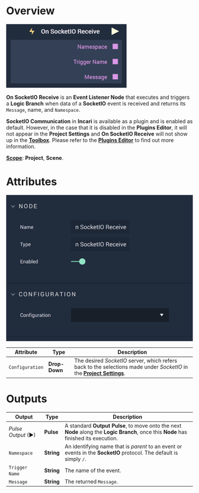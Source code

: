 # Overview

![The On SocketIO Receive Node.](../../../../.gitbook/assets/onsocketioreceive.png)

**On SocketIO Receive** is an **Event Listener Node** that executes and triggers a **Logic Branch** when data of a **SocketIO** event is received and returns its `Message`, name, and `Namespace`.

**SocketIO Communication** in **Incari** is available as a plugin and is enabled as default. However, in the case that it is disabled in the **Plugins Editor**, it will not appear in the **Project Settings** and **On SocketIO Receive** will not show up in the [**Toolbox**](../../overview.md). Please refer to the [**Plugins Editor**](../../../../modules/plugins/communication/socketiomanager.md) to find out more information.

[**Scope**](../../overview.md#scopes): **Project**, **Scene**.

# Attributes

![The On SocketIO Receive Node Attributes.](../../../../.gitbook/assets/onsocketioreceiveattributes.png)

|Attribute|Type|Description|
|---|---|---|
|`Configuration`|**Drop-Down**|The desired _SocketIO_ server, which refers back to the selections made under *SocketIO* in the [**Project Settings**](../../../../modules/project-settings/socketio.md).| 


# Outputs

|Output|Type|Description|
|---|---|---|
|*Pulse Output* (►)|**Pulse**|A standard **Output Pulse**, to move onto the next **Node** along the **Logic Branch**, once this **Node** has finished its execution.|
|`Namespace`|**String**| An identifying name that is *parent* to an event or events in the **SocketIO** protocol. The default is simply `/`.|
|`Trigger Name`|**String**| The name of the event.|
|`Message`|**String**| The returned `Message`.|




